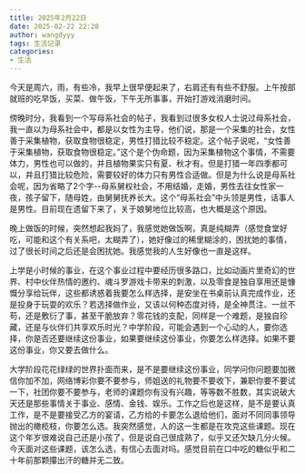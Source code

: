 ```yaml
---
title: 2025年2月22日
date: 2025-02-22 22:28
author: wangdyyy
tags: 生活记录
categories: 
- 生活
---
```


今天是周六，雨，有些冷，我早上很早便起来了，右肩还有有些不舒服。上午按部就班的吃早饭，买菜、做午饭，下午无所事事，开始打游戏消磨时间。

傍晚时分，我看到一个写母系社会的帖子，我看到过很多女权人士说过母系社会，我一直以为母系社会中，都是以女性为主导，他们说，那是一个采集的社会，女性善于采集植物，获取食物很稳定，男性打猎比较不稳定。这个帖子说呢，“女性善于采集植物，获取食物很稳定。”这个是个伪命题，因为采集植物这个事情，不需要体力，男性也可以做的，并且植物果实只有夏、秋才有。但是打猎一年四季都可以，并且打猎比较危险，需要较好的体力只有男性合适做。但是为什么说是母系社会呢，因为省略了2个字--母系舅权社会，不用结婚，走婚，男性去往女性家一夜，孩子留下，随母姓，由舅舅抚养长大。这个“母系社会”中头领是男性，话事人是男性。目前现在遗留下来了，关于娘舅地位比较高，也大概是这个原因。


晚上做饭的时候，突然想起我妈了，我感觉她做饭啊，真是纯糊弄（感觉食堂好吃，可能和这个有关系吧，太糊弄了），她好像过的稀里糊涂的，困扰她的事情，过了很长时间之后还是会困扰她。我感觉我的人生好像也一直是这样。

上学是小时候的事业，在这个事业过程中要经历很多路口，比如动画片里奇幻的世界、村中伙伴热情的邀约、魂斗罗游戏卡带来的刺激，以及零食是独自享用还是慷慨分享给玩伴，这些都诱惑着我要怎么样选择，是安坐在书桌前认真完成作业，还是投身于玩耍的欢乐？若选择做作业，又该以何种态度对待，是全神贯注、一丝不苟，还是敷衍了事，甚至干脆放弃？零花钱的支配，同样是一个难题，是独自珍藏，还是与伙伴们共享欢乐时光？中学阶段，可能会遇到一个心动的人，要你选择，你是否还要继续这份事业，如果要继续这份事业，你要怎么样选择。如果不要这份事业，你又要去做什么。

大学阶段花花绿绿的世界扑面而来，是不是要继续这份事业，同学问你问题要加微信你加不加，网络博彩你要不要参与，师姐送的礼物要不要收下，兼职你要不要试一下，社团你要不要参与，老师的课题你有没有兴趣，等等数不胜数，其实说破大天还是那些事情关于事业、感情、金钱、娱乐。工作之后也是这样，是不是要认真工作，是不是要接受乙方的宴请，乙方给的卡要怎么退给他们，面对不同同事领导抛出的橄榄枝，你要怎么选。我突然感觉，人的这一生都是在攻克这些课题。现在这个年岁很难说自己还是小孩了，但是说自己很成熟了，似乎又还欠缺几分火候。今天面对这些课题，该怎么选，有信心去面对吗。感觉目前在口中吃的糖似乎和二十年前那颗攥出汗的糖并无二致。